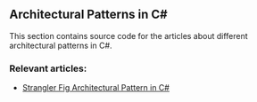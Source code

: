 ## Architectural Patterns in C#

This section contains source code for the articles about different architectural patterns in C#.

### Relevant articles:
- [Strangler Fig Architectural Pattern in C#](https://code-maze.com/csharp-strangler-fig-architectural-pattern/)
